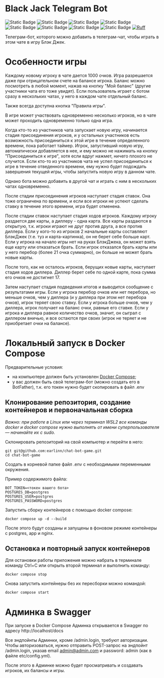 # Black Jack Telegram Bot

![Static Badge](https://img.shields.io/badge/Python-FFD43B?style=for-the-badge&logo=python&logoColor=blue) 
![Static Badge](https://img.shields.io/badge/aiohttp-%232C5BB4.svg?&style=for-the-badge&logo=aiohttp&logoColor=white)
![Static Badge](https://img.shields.io/badge/Telegram-2CA5E0?style=for-the-badge&logo=telegram&logoColor=white)
![Static Badge](https://img.shields.io/badge/Swagger-85EA2D?style=for-the-badge&logo=Swagger&logoColor=white)
![Static Badge](https://img.shields.io/badge/PostgreSQL-316192?style=for-the-badge&logo=postgresql&logoColor=white)
![Static Badge](https://img.shields.io/badge/Docker-2CA5E0?style=for-the-badge&logo=docker&logoColor=white) 
![Static Badge](https://img.shields.io/badge/Nginx-009639?style=for-the-badge&logo=nginx&logoColor=white) 
![Static Badge](https://img.shields.io/badge/GitHub_Actions-2088FF?style=for-the-badge&logo=github-actions&logoColor=white)
[![Ruff](https://img.shields.io/endpoint?url=https://raw.githubusercontent.com/astral-sh/ruff/main/assets/badge/v2.json)](https://github.com/astral-sh/ruff)

Телеграм-бот, которого можно добавить в телеграм-чат, чтобы играть в этом чате
в игру Блэк Джек.

# Особенности игры

Каждому новому игроку в чате дается 1000 очков. Игра разрешается даже при отрицательном счете
на балансе игрока. Баланс можно посмотреть в любой момент, нажав на кнопку "Мой баланс"
(другие участники чата его тоже увидят).
Если пользователь играет с ботом сразу в нескольких чатах, у него в каждом чате отдельный баланс.

Также всегда доступна кнопка "Правила игры".

В игре может участвовать одновременно несколько игроков, но в чате может проходить
одновременно только одна игра.

Когда кто-то из участников чата запускает новую игру, начинается стадия присоединения
игроков, и у остальных участников есть возможность присоединиться к этой игре 
в течение определенного времени, пока работает таймер. 
Игрок, запустивший новую игру, автоматически добавляется в нее, и ему можно не
нажимать на кнопку "Присоединиться к игре", хотя если вдруг нажмет, ничего плохого
не случится.
Если кто-то из участников чата не успел присоединиться к игре в течение отведенного
времени, ему нужно будет подождать завершения текущей игры, чтобы запустить новую игру
в данном чате.

Однако бота можно добавить в другой чат и играть с ним в нескольких чатах одновременно.

После стадии присоединения игроков наступает стадия ставок. Она тоже ограничена по времени,
и если все игроки не успеют сделать ставку в течение этого времени, игра будет отменена.

После стадии ставок наступает стадия ходов игроков.
Каждому игроку раздается две карты, а диллеру - одна карта.
Все карты раздаются в открытую, т.к. игроки играют не друг против друга, а все против
диллера.
Если у кого-то из игроков 2 начальные карты составляют БлэкДжек (т.е. туз и карта-картинка),
он не берет себе больше карт.
Если у игрока на начало игры нет на руках БлэкДжека, он может взять еще карту или
отказаться брать. Если игрок отказался брать карты или у него перебор (более 21 очка
суммарно), он больше не может брать новые карты.

После того, как не осталось игроков, берущих новые карты, наступает стадия ходов диллера.
Диллер берет себе по одной карте, пока сумма его очков не достигнет 17.

Затем наступает стадия подведения итогов и выводится сообщение с результатами игры.
Если у игрока перебор очков или нет перебора, но меньше очков, чем у диллера
(и у диллера при этом нет перебора очков), игрок теряет свою ставку.
Если у игрока больше очков, чем у диллера, игрок получает на баланс очки, равные его ставке.
Если у игрока и диллера равное количество очков, значит, он сыграл с диллером вничью,
и все остаются при своих (игрок не теряет и не приобретает очки на балансе).

# Локальный запуск в Docker Compose

Предварительные условия:
- на компьютере должен быть установлен [Docker Compose](https://docs.docker.com/compose/);
- у вас должен быть свой телеграм-бот (можно создать его в BotFather), т.к. его токен
нужно будет скопировать в файл .env

## Клонирование репозитория, создание контейнеров и первоначальная сборка

_Важно: при работе в Linux или через терминал WSL2 все команды docker и docker compose нужно выполнять от имени суперпользователя — начинайте их с sudo._

Склонировать репозиторий на свой компьютер и перейти в него:
```
git git@github.com:earlinn/chat-bot-game.git
cd chat-bot-game
```

Создать в корневой папке файл .env с необходимыми переменными окружения.

Пример содержимого файла:
```
BOT_TOKEN=<токен вашего бота>
POSTGRES_DB=postgres
POSTGRES_USER=postgres
POSTGRES_PASSWORD=postgres
```

Запустить сборку контейнеров с помощью docker compose: 
```
docker compose up -d --build
```

После этого будут созданы и запущены в фоновом режиме контейнеры c postgres, app и nginx.

## Остановка и повторный запуск контейнеров

Для остановки работы приложения можно набрать в терминале команду Ctrl+C или открыть
второй терминал и выполнить команду:
```
docker compose stop 
```

Снова запустить контейнеры без их пересборки можно командой:
```
docker compose start 
```

# Админка в Swagger

При запуске в Docker Compose Админка открывается в Swagger по адресу http://localhost/docs

Все эндпойнты Админки, кроме /admin.login, требуют авторизации.
Чтобы авторизоваться, нужно отправить POST-запрос на эндпойнт /admin.login, 
указав email admin@admin.com и password: admin (как в файле etc/config.yml).

После этого в Админке можно будет просматривать и создавать игроков, их балансы и игры.
